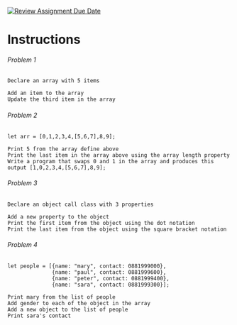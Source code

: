 [![Review Assignment Due Date](https://classroom.github.com/assets/deadline-readme-button-24ddc0f5d75046c5622901739e7c5dd533143b0c8e959d652212380cedb1ea36.svg)](https://classroom.github.com/a/1yxzCt4z)
# Instructions
###### Problem 1
    Declare an array with 5 items
    
    Add an item to the array
    Update the third item in the array

###### Problem 2
    let arr = [0,1,2,3,4,[5,6,7],8,9];
    
    Print 5 from the array define above
    Print the last item in the array above using the array length property
    Write a program that swaps 0 and 1 in the array and produces this output [1,0,2,3,4,[5,6,7],8,9];
    
###### Problem 3
    Declare an object call class with 3 properties
    
    Add a new property to the object
    Print the first item from the object using the dot notation
    Print the last item from the object using the square bracket notation

###### Problem 4
    let people = [{name: "mary", contact: 0881999000},
                  {name: "paul", contact: 0881999600},
                  {name: "peter", contact: 0881999400},
                  {name: "sara", contact: 0881999300}];
                  
    Print mary from the list of people 
    Add gender to each of the object in the array
    Add a new object to the list of people
    Print sara's contact
